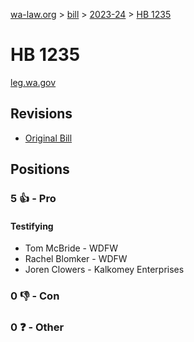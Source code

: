 [wa-law.org](/) > [bill](/bill/) > [2023-24](/bill/2023-24/) > [HB 1235](/bill/2023-24/hb/1235/)

# HB 1235
[leg.wa.gov](https://app.leg.wa.gov/billsummary?BillNumber=1235&Year=2023&Initiative=false)

## Revisions
* [Original Bill](1/)

## Positions
### 5 👍 - Pro
#### Testifying
* Tom McBride - WDFW
* Rachel Blomker - WDFW
* Joren Clowers - Kalkomey Enterprises

### 0 👎 - Con

### 0 ❓ - Other
